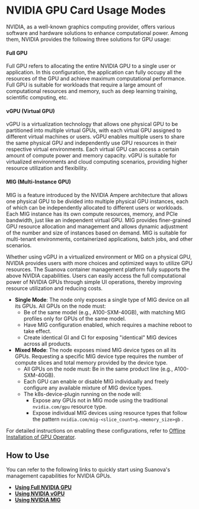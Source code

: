 # NVIDIA GPU Card Usage Modes

NVIDIA, as a well-known graphics computing provider, offers various software and hardware solutions to enhance computational power. Among them, NVIDIA provides the following three solutions for GPU usage:

#### Full GPU

Full GPU refers to allocating the entire NVIDIA GPU to a single user or application. In this configuration, the application can fully occupy all the resources of the GPU and achieve maximum computational performance. Full GPU is suitable for workloads that require a large amount of computational resources and memory, such as deep learning training, scientific computing, etc.

#### vGPU (Virtual GPU)

vGPU is a virtualization technology that allows one physical GPU to be partitioned into multiple virtual GPUs, with each virtual GPU assigned to different virtual machines or users. vGPU enables multiple users to share the same physical GPU and independently use GPU resources in their respective virtual environments. Each virtual GPU can access a certain amount of compute power and memory capacity. vGPU is suitable for virtualized environments and cloud computing scenarios, providing higher resource utilization and flexibility.

#### MIG (Multi-Instance GPU)

MIG is a feature introduced by the NVIDIA Ampere architecture that allows one physical GPU to be divided into multiple physical GPU instances, each of which can be independently allocated to different users or workloads. Each MIG instance has its own compute resources, memory, and PCIe bandwidth, just like an independent virtual GPU. MIG provides finer-grained GPU resource allocation and management and allows dynamic adjustment of the number and size of instances based on demand. MIG is suitable for multi-tenant environments, containerized applications, batch jobs, and other scenarios.

Whether using vGPU in a virtualized environment or MIG on a physical GPU, NVIDIA provides users with more choices and optimized ways to utilize GPU resources. The Suanova container management platform fully supports the above NVIDIA capabilities. Users can easily access the full computational power of NVIDIA GPUs through simple UI operations, thereby improving resource utilization and reducing costs.

- **Single Mode**: The node only exposes a single type of MIG device on all its GPUs. All GPUs on the node must:
    - Be of the same model (e.g., A100-SXM-40GB), with matching MIG profiles only for GPUs of the same model.
    - Have MIG configuration enabled, which requires a machine reboot to take effect.
    - Create identical GI and CI for exposing "identical" MIG devices across all products.
- **Mixed Mode**: The node exposes mixed MIG device types on all its GPUs. Requesting a specific MIG device type requires the number of compute slices and total memory provided by the device type.
    - All GPUs on the node must: Be in the same product line (e.g., A100-SXM-40GB).
    - Each GPU can enable or disable MIG individually and freely configure any available mixture of MIG device types.
    - The k8s-device-plugin running on the node will:
        - Expose any GPUs not in MIG mode using the traditional `nvidia.com/gpu` resource type.
        - Expose individual MIG devices using resource types that follow the pattern `nvidia.com/mig-<slice_count>g.<memory_size>gb` .

For detailed instructions on enabling these configurations, refer to [Offline Installation of GPU Operator](install_nvidia_driver_of_operator.md).

## How to Use

You can refer to the following links to quickly start using Suanova's management capabilities for NVIDIA GPUs.

- **[Using Full NVIDIA GPU](full_gpu_userguide.md)**
- **[Using NVIDIA vGPU](vgpu/vgpu_user.md)**
- **[Using NVIDIA MIG](mig/mig_usage.md)**
